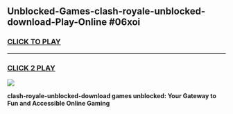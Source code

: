 
## Unblocked-Games-clash-royale-unblocked-download-Play-Online #06xoi
<h3>
<a href="https://news.freeplayer.one?title=clash-royale-unblocked-download&ref=3">CLICK TO PLAY</a></h3>
<hr>

<h3>
<a href="https://news.freeplayer.one?title=clash-royale-unblocked-download&ref=3">CLICK 2 PLAY</a>
  
</h3>

<a href="https://news.freeplayer.one?title=clash-royale-unblocked-download&ref=3"><img src="https://clearcache.store/games.png"></a>


**clash-royale-unblocked-download games unblocked: Your Gateway to Fun and Accessible Online Gaming**
